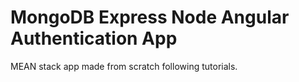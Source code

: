 # MongoDB Express Node Angular Authentication App

MEAN stack app made from scratch following tutorials.